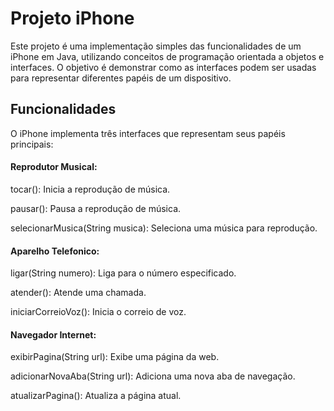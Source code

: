 # Projeto iPhone
Este projeto é uma implementação simples das funcionalidades de um iPhone em Java, utilizando conceitos de programação orientada a objetos e interfaces. O objetivo é demonstrar como as interfaces podem ser usadas para representar diferentes papéis de um dispositivo.

## Funcionalidades
O iPhone implementa três interfaces que representam seus papéis principais:

#### Reprodutor Musical:
tocar(): Inicia a reprodução de música.

pausar(): Pausa a reprodução de música.

selecionarMusica(String musica): Seleciona uma música para reprodução.

#### Aparelho Telefonico:
ligar(String numero): Liga para o número especificado.

atender(): Atende uma chamada.

iniciarCorreioVoz(): Inicia o correio de voz.
#### Navegador Internet:
exibirPagina(String url): Exibe uma página da web.

adicionarNovaAba(String url): Adiciona uma nova aba de navegação.

atualizarPagina(): Atualiza a página atual.
